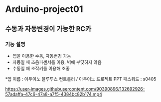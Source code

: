 # Arduino-project01
## 수동과 자동변경이 가능한 RC카
### 기능 설명
- 앱을 이용한 수동, 자동변경 가능
- 자동일 때 초음파센서를 이용, 벽에 부딪히지 않음
- 수동일 때 조작키를 이용해 조종

*앱 이름 : 아두이노 블루투스 컨트롤러 / 아두이노 프로젝트 PPT 패스워드 : s0405


https://user-images.githubusercontent.com/90390896/132692926-57adaffa-47c6-47a8-a7f5-4384bc82b174.mp4


